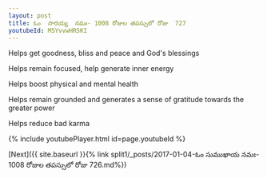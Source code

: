 ```yaml
---
layout: post
title: ఓం  సారయ్య  నమః- 1008 రోజుల తపస్సులో రోజు  727
youtubeId: M5YvvwHR5KI
---
```

 
 
Helps get goodness, bliss and peace and God's blessings
 
Helps remain focused, help generate inner energy 
 
Helps boost physical and mental health 
 
Helps remain grounded and generates a sense of gratitude towards the greater power 
 
Helps reduce bad karma
 
 
 
 


{% include youtubePlayer.html id=page.youtubeId %}
 
[Next]({{ site.baseurl }}{% link  split1/_posts/2017-01-04-ఓం సుముఖాయ నమః- 1008 రోజుల తపస్సులో రోజు  726.md%})
 
